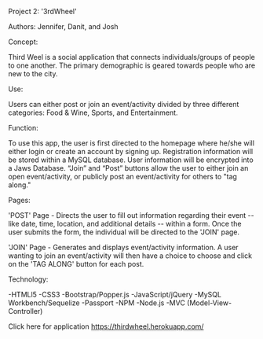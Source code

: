 Project 2: '3rdWheel'

Authors: Jennifer, Danit, and Josh

Concept:

Third Weel is a social application that connects individuals/groups of people to one another. The primary demographic is geared towards people who are new to the city.

Use:

Users can either post or join an event/activity divided by three different categories: Food & Wine, Sports, and Entertainment.

Function: 

To use this app, the user is first directed to the homepage where he/she will either login or create an account by signing up. Registration information will be stored within a MySQL database. User information will be encrypted into a Jaws Database. “Join” and “Post” buttons allow the user to either join an open event/activity, or publicly post an event/activity for others to "tag along."

Pages:

'POST' Page - Directs the user to fill out information regarding their event -- like date, time, location, and additional details -- within a form. Once the user submits the form, the individual will be directed to the 'JOIN' page.

'JOIN' Page - Generates and displays event/activity information. A user wanting to join an event/activity will then have a choice to choose and click on the 'TAG ALONG' button for each post.

Technology:

-HTMLl5
-CSS3
-Bootstrap/Popper.js
-JavaScript/jQuery
-MySQL Workbench/Sequelize
-Passport
-NPM
-Node.js
-MVC (Model-View-Controller)

Click here for application https://thirdwheel.herokuapp.com/

